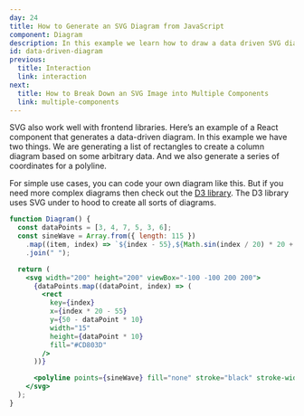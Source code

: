 ```yaml
---
day: 24
title: How to Generate an SVG Diagram from JavaScript
component: Diagram
description: In this example we learn how to draw a data driven SVG diagram with JavaScript.
id: data-driven-diagram
previous:
  title: Interaction
  link: interaction
next:
  title: How to Break Down an SVG Image into Multiple Components
  link: multiple-components
---
```


SVG also work well with frontend libraries. Here’s an example of a React component that generates a data-driven diagram. In this example we have two things. We are generating a list of rectangles to create a column diagram based on some arbitrary data. And we also generate a series of coordinates for a polyline.

For simple use cases, you can code your own diagram like this. But if you need more complex diagrams then check out the <a href="https://d3js.org/"  target="_blank" rel="noopener">D3 library</a>. The D3 library uses SVG under to hood to create all sorts of diagrams.

<div class="code-flex">

```jsx
function Diagram() {
  const dataPoints = [3, 4, 7, 5, 3, 6];
  const sineWave = Array.from({ length: 115 })
    .map((item, index) => `${index - 55},${Math.sin(index / 20) * 20 + 10}`)
    .join(" ");

  return (
    <svg width="200" height="200" viewBox="-100 -100 200 200">
      {dataPoints.map((dataPoint, index) => (
        <rect
          key={index}
          x={index * 20 - 55}
          y={50 - dataPoint * 10}
          width="15"
          height={dataPoint * 10}
          fill="#CD803D"
        />
      ))}

      <polyline points={sineWave} fill="none" stroke="black" stroke-width="5" />
    </svg>
  );
}
```

</div>
